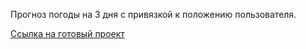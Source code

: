 Прогноз погоды на 3 дня с привязкой к положению пользователя.

[Ссылка на готовый проект](https://venoboy-fancy-weather.netlify.app/)
